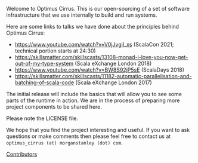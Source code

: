 Welcome to Optimus Cirrus. This is our open-sourcing of a set of software infrastructure that we use internally to build and run systems.

Here are some links to talks we have done about the principles behind Optimus Cirrus:
* https://www.youtube.com/watch?v=V0jJvgiI_xs (ScalaCon 2021; technical portion starts at 24:30)
* https://skillsmatter.com/skillscasts/13108-monad-i-love-you-now-get-out-of-my-type-system (Scala eXchange London 2018)
* https://www.youtube.com/watch?v=BW8S92jP5sE (ScalaDays 2018)
* https://skillsmatter.com/skillscasts/11182-automatic-parallelisation-and-batching-of-scala-code (Scala eXchange London 2017)
 
The initial release will include the basics that will allow you to see some parts of the runtime in action. We are in the process of preparing more project components to be shared here. 

Please note the LICENSE file.

We hope that you find the project interesting and useful. If you want to ask questions or make comments then please feel free to contact us at `optimus_cirrus (at) morganstanley (dot) com`.

[Contributors](contributors.md) 
